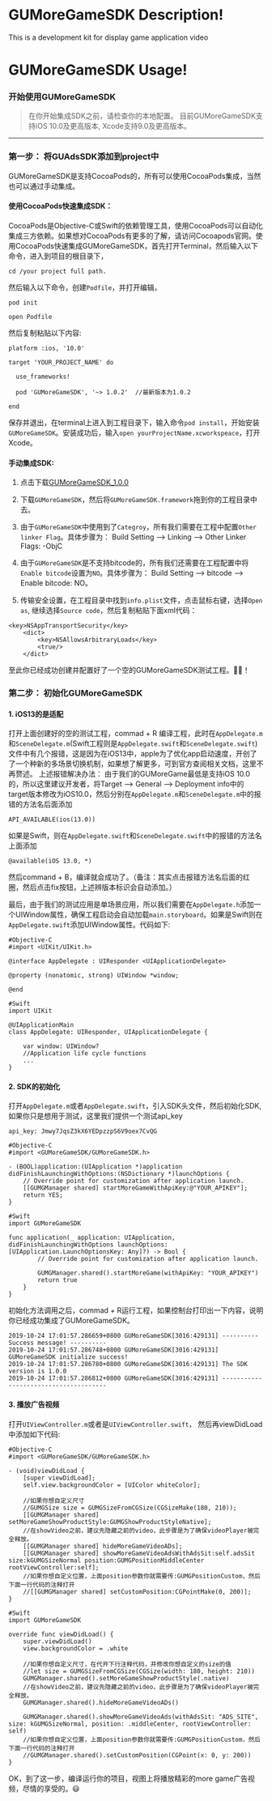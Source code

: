 # GUMoreGameSDK Description!

This is a development kit for display game application video


# GUMoreGameSDK Usage!

### 开始使用GUMoreGameSDK

>在你开始集成SDK之前，请检查你的本地配置。
目前GUMoreGameSDK支持iOS 10.0及更高版本, Xcode支持9.0及更高版本。

------------

### 第一步： 将GUAdsSDK添加到project中

GUMoreGameSDK是支持CocoaPods的，所有可以使用CocoaPods集成，当然也可以通过手动集成。

#### 使用CocoaPods快速集成SDK：
CocoaPods是Objective-C或Swift的依赖管理工具，使用CocoaPods可以自动化集成三方依赖。如果想对CocoaPods有更多的了解，请访问Cocoapods官网。使用CocoaPods快速集成GUMoreGameSDK，首先打开Terminal，然后输入以下命令，进入到项目的根目录下，
```
cd /your project full path.
```
然后输入以下命令，创建```Podfile```，并打开编辑，
```
pod init

open Podfile
```

然后复制粘贴以下内容:

```
platform :ios, '10.0'

target 'YOUR_PROJECT_NAME' do
  
  use_frameworks!

  pod 'GUMoreGameSDK', '~> 1.0.2'  //最新版本为1.0.2

end

```
保存并退出，在terminal上进入到工程目录下，输入命令``pod install``，开始安装``GUMoreGameSDK``。安装成功后，输入``open yourProjectName.xcworkspeace``，打开Xcode。
#### 手动集成SDK:
1.  点击下载[GUMoreGameSDK_1.0.0](https://gu-sdk-assets.oss-cn-shenzhen.aliyuncs.com/moregame/ios/GUMoreGameSDK.framework_1.0.0.zip "GUMoreGameSDK_1.0.0")

2. 下载``GUMoreGameSDK``，然后将``GUMoreGameSDK.framework``拖到你的工程目录中去。

3.  由于``GUMoreGameSDK``中使用到了``Categroy``，所有我们需要在工程中配置``Other linker Flag``。具体步骤为：
Build Setting --> Linking --> Other Linker Flags: -ObjC

4. 由于``GUMoreGameSDK``是不支持bitcode的，所有我们还需要在工程配置中将`Enable bitcode`设置为``NO``。具体步骤为：
Build Setting --> bitcode --> Enable bitcode: NO。

5. 传输安全设置，在工程目录中找到``info.plist``文件，点击鼠标右键，选择``Open as``, 继续选择``Source code``，然后复制粘贴下面xml代码：
```
<key>NSAppTransportSecurity</key>
	<dict>
		<key>NSAllowsArbitraryLoads</key>
		<true/>
	</dict>
```
至此你已经成功创建并配置好了一个空的GUMoreGameSDK测试工程。🍺😃！

### 第二步： 初始化GUMoreGameSDK

#### 1. iOS13的是适配

打开上面创建好的空的测试工程，commad + R 编译工程，此时在``AppDelegate.m``和``SceneDelegate.m``(Swift工程则是``AppDelegate.swift``和``SceneDelegate.swift``)文件中有几个报错，这是因为在iOS13中，apple为了优化app启动速度，开创了了一个种新的多场景切换机制，如果想了解更多，可到官方查阅相关文档，这里不再赘述。
上述报错解决办法：
由于我们的GUMoreGame最低是支持iOS 10.0的，所以这里建议开发者，将Target --> General --> Deployment info中的target版本修改为iOS10.0，然后分别在``AppDelegate.m``和``SceneDelegate.m``中的报错的方法名后面添加
```
API_AVAILABLE(ios(13.0))
```
如果是Swift，则在``AppDelegate.swift``和``SceneDelegate.swift``中的报错的方法名上面添加
```
@available(iOS 13.0, *)
```
然后command + B，编译就会成功了。（备注：其实点击报错方法名后面的红圈，然后点击fix按钮，上述辨版本标识会自动添加。）

最后，由于我们的测试应用是单场景应用，所以我们需要在``AppDelegate.h``添加一个UIWindow属性，确保工程启动会自动加载``main.storyboard``。如果是Swift则在``AppDelegate.swift``添加UIWindow属性。代码如下:
```
#Objective-C
#import <UIKit/UIKit.h>

@interface AppDelegate : UIResponder <UIApplicationDelegate>

@property (nonatomic, strong) UIWindow *window;

@end
```

```
#Swift
import UIKit

@UIApplicationMain
class AppDelegate: UIResponder, UIApplicationDelegate {

    var window: UIWindow?
    //Application life cycle functions
	...
}
```

#### 2. SDK的初始化
打开``AppDelegate.m``或者``AppDelegate.swift``，引入SDK头文件，然后初始化SDK, 如果你只是想用于测试，这里我们提供一个测试api_key

``
api_key: Jmwy7JqsZ3kX6YEDpzzpS6V9oex7CvQG
``

```
#Objective-C
#import <GUMoreGameSDK/GUMoreGameSDK.h>

- (BOOL)application:(UIApplication *)application didFinishLaunchingWithOptions:(NSDictionary *)launchOptions {
    // Override point for customization after application launch.
    [[GUMGManager shared] startMoreGameWithApiKey:@"YOUR_APIKEY"];
    return YES;
}
```

```
#Swift
import GUMoreGameSDK

func application(_ application: UIApplication, didFinishLaunchingWithOptions launchOptions: [UIApplication.LaunchOptionsKey: Any]?) -> Bool {
        // Override point for customization after application launch.
        
        GUMGManager.shared().startMoreGame(withApiKey: "YOUR_APIKEY")
        return true
    }
}
```

初始化方法调用之后，commad + R运行工程，如果控制台打印出一下内容，说明你已经成功集成了GUMoreGameSDK。
```
2019-10-24 17:01:57.286659+0800 GUMoreGameSDK[3016:429131] ---------- Success message! ----------
2019-10-24 17:01:57.286748+0800 GUMoreGameSDK[3016:429131] GUMoreGameSDK initialize success!
2019-10-24 17:01:57.286780+0800 GUMoreGameSDK[3016:429131] The SDK version is 1.0.0
2019-10-24 17:01:57.286812+0800 GUMoreGameSDK[3016:429131] --------------------------------------
```

#### 3. 播放广告视频
打开``UIViewController.m``或者是``UIViewController.swift``， 然后再viewDidLoad中添加如下代码:
```
#Objective-C
#import <GUMoreGameSDK/GUMoreGameSDK.h>

- (void)viewDidLoad {
    [super viewDidLoad];
    self.view.backgroundColor = [UIColor whiteColor];
    
    //如果你想自定义尺寸
    //GUMGSize size = GUMGSizeFromCGSize(CGSizeMake(180, 210));
    [[GUMGManager shared] setMoreGameShowProductStyle:GUMGShowProductStyleNative];
    //在showVideo之前，建议先隐藏之前的video，此步骤是为了确保videoPlayer被完全释放。
    [[GUMGManager shared] hideMoreGameVideoADs];
    [[GUMGManager shared] showMoreGameVideoAdsWithAdsSit:self.adsSit size:kGUMGSizeNormal position:GUMGPositionMiddleCenter rootViewController:self];
    //如果你想自定义位置，上面position参数你就需要传:GUMGPositionCustom，然后下面一行代码的注释打开
    //[[GUMGManager shared] setCustomPosition:CGPointMake(0, 200)];
}

```

```
#Swift
import GUMoreGameSDK

override func viewDidLoad() {
	super.viewDidLoad()
    view.backgroundColor = .white

    //如果你想自定义尺寸，在代开下行注释代码，并修改你想自定义的size的值
    //let size = GUMGSizeFromCGSize(CGSize(width: 180, height: 210))
	GUMGManager.shared().setMoreGameShowProductStyle(.native)
	//在showVideo之前，建议先隐藏之前的video，此步骤是为了确保videoPlayer被完全释放。
	GUMGManager.shared().hideMoreGameVideoADs()

	GUMGManager.shared().showMoreGameVideoAds(withAdsSit: "ADS_SITE", size: kGUMGSizeNormal, position: .middleCenter, rootViewController: self)
	//如果你想自定义位置，上面position参数你就需要传:GUMGPositionCustom，然后下面一行代码的注释打开
	//GUMGManager.shared().setCustomPosition(CGPoint(x: 0, y: 200))
}

```
OK，到了这一步，编译运行你的项目，视图上将播放精彩的more game广告视频，尽情的享受的。😃

